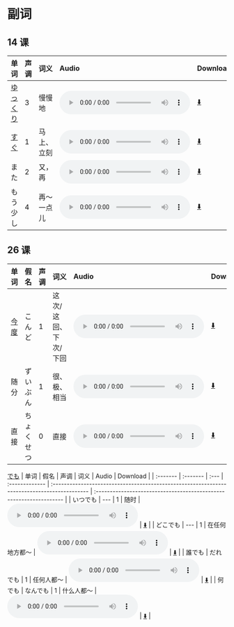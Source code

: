 # 副词

## 14 课

| 单词                      | 声调 | 词义       | Audio                                                                                        | Download                                                            |
| :------------------------ | :--- | :--------- | :------------------------------------------------------------------------------------------- | :------------------------------------------------------------------ |
| [ゆっくり](./14/ゆっくり) | 3    | 慢慢地     | <audio src="http://dict.youdao.com/dictvoice?le=jap&audio=ゆっくり&type=3" controls></audio> | [⬇️](http://dict.youdao.com/dictvoice?le=jap&audio=ゆっくり&type=3) |
| [すぐ](./14/すぐ)         | 1    | 马上、立刻 | <audio src="http://dict.youdao.com/dictvoice?le=jap&audio=すぐ&type=3" controls></audio>     | [⬇️](http://dict.youdao.com/dictvoice?le=jap&audio=すぐ&type=3)     |
| また                      | 2    | 又，再     | <audio src="http://dict.youdao.com/dictvoice?le=jap&audio=また&type=3" controls></audio>     | [⬇️](http://dict.youdao.com/dictvoice?le=jap&audio=また&type=3)     |
| もう少し                  | 4    | 再～一点儿 | <audio src="http://dict.youdao.com/dictvoice?le=jap&audio=もう少し&type=3" controls></audio> | [⬇️](http://dict.youdao.com/dictvoice?le=jap&audio=もう少し&type=3) |

## 26 课

| 单词              | 假名       | 声调 | 词义                 | Audio                                                                                    | Download                                                        |
| :---------------- | :--------- | :--- | :------------------- | :--------------------------------------------------------------------------------------- | :-------------------------------------------------------------- |
| [今度](./26/今度) | こんど     | 1    | 这次/这回、下次/下回 | <audio src="http://dict.youdao.com/dictvoice?le=jap&audio=今度&type=3" controls></audio> | [⬇️](http://dict.youdao.com/dictvoice?le=jap&audio=今度&type=3) |
| 随分              | ずいぶん   | 1    | 很、极、相当         | <audio src="http://dict.youdao.com/dictvoice?le=jap&audio=随分&type=3" controls></audio> | [⬇️](http://dict.youdao.com/dictvoice?le=jap&audio=随分&type=3) |
| 直接              | ちょくせつ | 0    | 直接                 | <audio src="http://dict.youdao.com/dictvoice?le=jap&audio=直接&type=3" controls></audio> | [⬇️](http://dict.youdao.com/dictvoice?le=jap&audio=直接&type=3) |

[でも](./26/でも)
| 单词 | 假名 | 声调 | 词义 | Audio | Download |
| :------- | :------- | :--- | :------------- | :------------------------------------------------------------------------------------------- | :------------------------------------------------------------------ |
| いつでも | --- | 1 | 随时 | <audio src="http://dict.youdao.com/dictvoice?le=jap&audio=いつでも&type=3" controls></audio> | [⬇️](http://dict.youdao.com/dictvoice?le=jap&audio=いつでも&type=3) |
| どこでも | --- | 1 | 在任何地方都～ | <audio src="http://dict.youdao.com/dictvoice?le=jap&audio=どこでも&type=3" controls></audio> | [⬇️](http://dict.youdao.com/dictvoice?le=jap&audio=どこでも&type=3) |
| 誰でも | だれでも | 1 | 任何人都～ | <audio src="http://dict.youdao.com/dictvoice?le=jap&audio=誰でも&type=3" controls></audio> | [⬇️](http://dict.youdao.com/dictvoice?le=jap&audio=誰でも&type=3) |
| 何でも | なんでも | 1 | 什么人都～ | <audio src="http://dict.youdao.com/dictvoice?le=jap&audio=何でも&type=3" controls></audio> | [⬇️](http://dict.youdao.com/dictvoice?le=jap&audio=何でも&type=3) |
